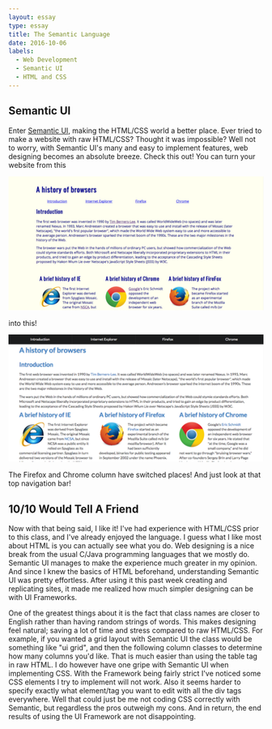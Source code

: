 ```yaml
---
layout: essay
type: essay
title: The Semantic Language
date: 2016-10-06
labels:
  - Web Development
  - Semantic UI
  - HTML and CSS
---
```


## Semantic UI

Enter <a href="http://semantic-ui.com/">Semantic UI</a>, making the HTML/CSS world a better place. Ever tried to make a website with raw HTML/CSS? Thought it was impossible? Well not to worry, with Semantic UI's many and easy to implement features, web designing becomes an absolute breeze. Check this out! You can turn your website from this

<img class="ui floated rounded image" src="../images/browsinghistory-before.png">

into this!

<img class="ui floated rounded image" src="../images/browsinghistory-after.png">

The Firefox and Chrome column have switched places! And just look at that top navigation bar! 

## 10/10 Would Tell A Friend

Now with that being said, I like it! I've had experience with HTML/CSS prior to this class, and I've already enjoyed the language. I guess what I like most about HTML is you can actually see what you do. Web designing is a nice break from the usual C/Java programming languages that we mostly do. Semantic UI manages to make the experience much greater in my opinion. And since I knew the basics of HTML beforehand, understanding Semantic UI was pretty effortless. After using it this past week creating and replicating sites, it made me realized how much simpler designing can be with UI Frameworks. 

One of the greatest things about it is the fact that class names are closer to English rather than having random strings of words. This makes designing feel natural; saving a lot of time and stress compared to raw HTML/CSS. For example, if you wanted a grid layout with Semantic UI the class would be something like "ui grid", and then the following column classes to determine how many columns you'd like. That is much easier than using the table tag in raw HTML. I do however have one gripe with Semantic UI when implementing CSS. With the Framework being fairly strict I've noticed some CSS elements I try to implement will not work. Also it seems harder to specify exactly what element/tag you want to edit with all the div tags everywhere. Well that could just be me not coding CSS correctly with Semantic, but regardless the pros outweigh my cons. And in return, the end results of using the UI Framework are not disappointing.  

